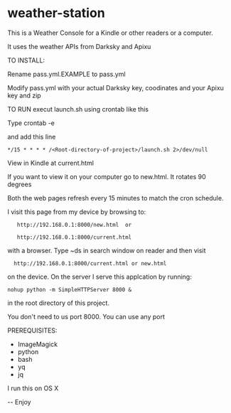# weather-station

This is a Weather Console for a Kindle or other readers or a computer. 

It uses the weather APIs from Darksky and Apixu

TO INSTALL:

Rename pass.yml.EXAMPLE to pass.yml

Modify pass.yml with your actual Darksky key, coodinates and your Apixu key and zip

TO RUN execut launch.sh using crontab like this

Type crontab -e

and add this line

	*/15 * * * * /<Root-directory-of-project>/launch.sh 2>/dev/null

View in Kindle at current.html

If you want to view it on your computer go to new.html. It rotates 90 degrees

Both the web pages refresh every 15 minutes to match the cron schedule.

I visit this page from my device by browsing to:

   	   http://192.168.0.1:8000/new.html  or

   	   http://192.168.0.1:8000/current.html

with a browser. Type ~ds in search window on reader and then visit

      http://192.168.0.1:8000/current.html or new.html

on the device. On the server I serve this applcation by running:

	nohup python -m SimpleHTTPServer 8000 &

in the root directory of this project.

You don't need to us port 8000. You can use any port

PREREQUISITES:
   - ImageMagick
   - python
   - bash
   - yq
   - jq

I run this on OS X

-- Enjoy

